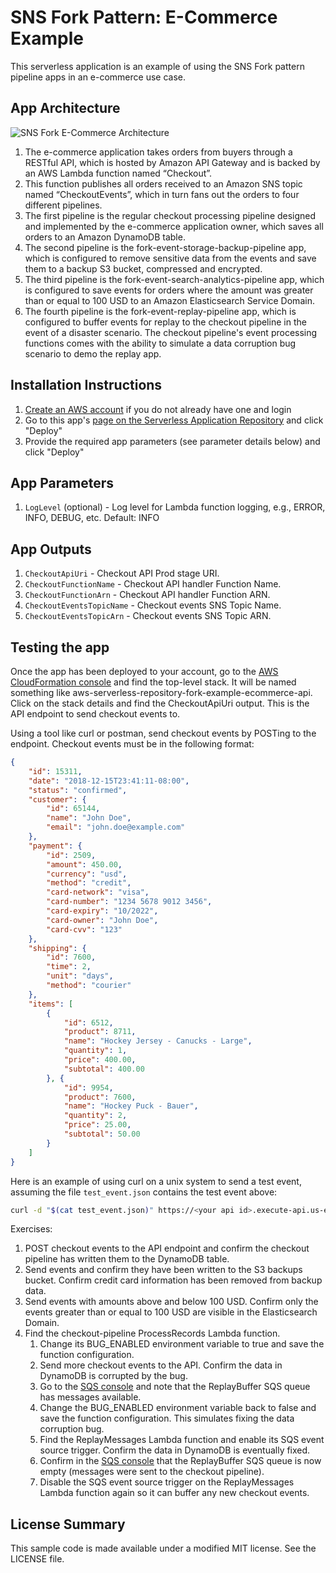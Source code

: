 # SNS Fork Pattern: E-Commerce Example

This serverless application is an example of using the SNS Fork pattern pipeline apps in an e-commerce use case.

## App Architecture

![SNS Fork E-Commerce Architecture](https://github.com/aws-samples/aws-serverless-sns-fork-pattern/raw/master/examples/ecommerce-app/checkout-api/images/ecommerce-architecture.png)

1. The e-commerce application takes orders from buyers through a RESTful API, which is hosted by Amazon API Gateway and is backed by an AWS Lambda function named “Checkout”.
1. This function publishes all orders received to an Amazon SNS topic named “CheckoutEvents”, which in turn fans out the orders to four different pipelines.
1. The first pipeline is the regular checkout processing pipeline designed and implemented by the e-commerce application owner, which saves all orders to an Amazon DynamoDB table.
1. The second pipeline is the fork-event-storage-backup-pipeline app, which is configured to remove sensitive data from the events and save them to a backup S3 bucket, compressed and encrypted.
1. The third pipeline is the fork-event-search-analytics-pipeline app, which is configured to save events for orders where the amount was greater than or equal to 100 USD to an Amazon Elasticsearch Service Domain.
1. The fourth pipeline is the fork-event-replay-pipeline app, which is configured to buffer events for replay to the checkout pipeline in the event of a disaster scenario. The checkout pipeline's event processing functions comes with the ability to simulate a data corruption bug scenario to demo the replay app.

## Installation Instructions

1. [Create an AWS account](https://portal.aws.amazon.com/gp/aws/developer/registration/index.html) if you do not already have one and login
1. Go to this app's [page on the Serverless Application Repository](https://serverlessrepo.aws.amazon.com/applications/arn:aws:serverlessrepo:us-east-1:077246666028:applications~fork-example-ecommerce-checkout-api) and click "Deploy"
1. Provide the required app parameters (see parameter details below) and click "Deploy"

## App Parameters

1. `LogLevel` (optional) - Log level for Lambda function logging, e.g., ERROR, INFO, DEBUG, etc. Default: INFO

## App Outputs

1. `CheckoutApiUri` - Checkout API Prod stage URI.
1. `CheckoutFunctionName` - Checkout API handler Function Name.
1. `CheckoutFunctionArn` - Checkout API handler Function ARN.
1. `CheckoutEventsTopicName` - Checkout events SNS Topic Name.
1. `CheckoutEventsTopicArn` - Checkout events SNS Topic ARN.

## Testing the app

Once the app has been deployed to your account, go to the [AWS CloudFormation console](https://console.aws.amazon.com/cloudformation/home) and find the top-level stack. It will be named something like aws-serverless-repository-fork-example-ecommerce-api. Click on the stack details and find the CheckoutApiUri output. This is the API endpoint to send checkout events to.

Using a tool like curl or postman, send checkout events by POSTing to the endpoint. Checkout events must be in the following format:

```json
{
    "id": 15311,
    "date": "2018-12-15T23:41:11-08:00",
    "status": "confirmed",
    "customer": {
        "id": 65144,
        "name": "John Doe",
        "email": "john.doe@example.com"
    },
    "payment": {
        "id": 2509,
        "amount": 450.00,
        "currency": "usd",
        "method": "credit",
        "card-network": "visa",
        "card-number": "1234 5678 9012 3456",
        "card-expiry": "10/2022",
        "card-owner": "John Doe",
        "card-cvv": "123"
    },
    "shipping": {
        "id": 7600,
        "time": 2,
        "unit": "days",
        "method": "courier"
    },
    "items": [
        {
            "id": 6512,
            "product": 8711,
            "name": "Hockey Jersey - Canucks - Large",
            "quantity": 1,
            "price": 400.00,
            "subtotal": 400.00
        }, {
            "id": 9954,
            "product": 7600,
            "name": "Hockey Puck - Bauer",
            "quantity": 2,
            "price": 25.00,
            "subtotal": 50.00
        }
    ]
}
```

Here is an example of using curl on a unix system to send a test event, assuming the file `test_event.json` contains the test event above:

```bash
curl -d "$(cat test_event.json)" https://<your api id>.execute-api.us-east-1.amazonaws.com/Prod/checkout
```

Exercises:

1. POST checkout events to the API endpoint and confirm the checkout pipeline has written them to the DynamoDB table.
1. Send events and confirm they have been written to the S3 backups bucket. Confirm credit card information has been removed from backup data.
1. Send events with amounts above and below 100 USD. Confirm only the events greater than or equal to 100 USD are visible in the Elasticsearch Domain.
1. Find the checkout-pipeline ProcessRecords Lambda function.
    1. Change its BUG_ENABLED environment variable to true and save the function configuration.
    1. Send more checkout events to the API. Confirm the data in DynamoDB is corrupted by the bug.
    1. Go to the [SQS console](https://console.aws.amazon.com/sqs/home) and note that the ReplayBuffer SQS queue has messages available.
    1. Change the BUG_ENABLED environment variable back to false and save the function configuration. This simulates fixing the data corruption bug.
    1. Find the ReplayMessages Lambda function and enable its SQS event source trigger. Confirm the data in DynamoDB is eventually fixed.
    1. Confirm in the [SQS console](https://console.aws.amazon.com/sqs/home) that the ReplayBuffer SQS queue is now empty (messages were sent to the checkout pipeline).
    1. Disable the SQS event source trigger on the ReplayMessages Lambda function again so it can buffer any new checkout events.

## License Summary

This sample code is made available under a modified MIT license. See the LICENSE file.
